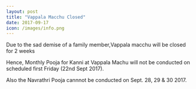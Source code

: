 ```yaml
---
layout: post
title: "Vappala Macchu Closed"
date: 2017-09-17
icon: /images/info.png
---
```


Due to the sad demise of a family member,Vappala macchu will be closed for 2 weeks

Hence, Monthly Pooja for Kanni at Vappala Machu will not be conducted on scheduled first Friday (22nd Sept 2017). 

Also the Navrathri Pooja cannnot be conducted on Sept. 28, 29 & 30 2017.
